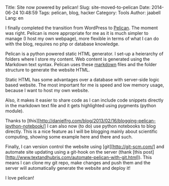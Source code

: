 Title: Site now powered by pelican!
Slug: site-moved-to-pelican
Date: 2014-06-24 10:48:59
Tags: pelican, blog, hacker
Category: Tools
Author: jaabell
Lang: en

I finally completed the transition from WordPress to [Pelican][]. The moment was right. Pelican is more
appropriate for me as it is much simpler to manage (I host my own webpage), more flexible in terms
of what I can do with the blog, requires no php or database knowledge. 

Pelican is a python powered static HTML generator. I set-up a heierarchy of folders where I store
my content. Web content is generated using the Markdown text syntax. Pelican uses these [markdown][]
files and the folder structure to generate the website HTML. 

Static HTML has some advantages over a database with server-side logic based website. The most
important for me is speed and low memory usage, because I want to host my own website. 

Also, it makes it easier to share code as I can include code snippets directly in the markdown text
file and it gets highlighted using pygments (python module).

Thanks to [this][http://danielfrg.com/blog/2013/02/16/blogging-pelican-ipython-notebook/] I can
also now (to do) use python notebooks to blog directly. This is a nice feature as I will be
blogging mainly about scientific computing, showing some example here and there and such.

Finally, I can version control the website using [git][http://git-scm.com/] and automate site
updating using a git-hook on the server (thank [this post][http://www.textandhubris.com/automate-pelican-with-git.html]).
This means I can clone my git repo, make changes and push them and the server will automatically
generate the website and deploy it!

I love pelican!

  [pelican]: www.getpelican.com
  [markdown]: http://daringfireball.net/projects/markdown/
